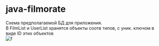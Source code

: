 # java-filmorate
Схема предполагаемой БД для приложения. <br> 
В FilmList и UserList хранятся объекты соотв типов, с уник. ключом в виде ID этих объектов <br>
![f](https://i.ibb.co/nMkwC7L/Screenshot-2.png)


